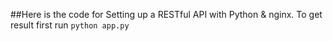 ##Here is the code for Setting up a RESTful API with Python & nginx.
To get result first run ```python app.py```
